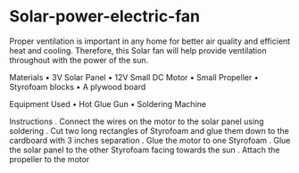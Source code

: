 # Solar-power-electric-fan
Proper ventilation is important in any home for better air quality and efficient heat and cooling. Therefore, this Solar fan will help provide ventilation throughout with the power of the sun.

Materials
•	3V Solar Panel
•	12V Small DC Motor
•	Small Propeller
•	Styrofoam blocks
•	A plywood board

Equipment Used
•	Hot Glue Gun
•	Soldering Machine

Instructions
.	Connect the wires on the motor to the solar panel using soldering
.	Cut two long rectangles of Styrofoam and glue them down to the cardboard with 3 inches separation
.	Glue the motor to one Styrofoam
.	Glue the solar panel to the other Styrofoam facing towards the sun
.	Attach the propeller to the motor
